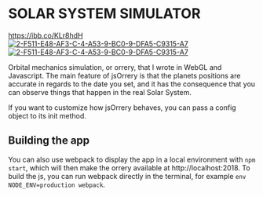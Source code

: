 # SOLAR SYSTEM SIMULATOR

https://ibb.co/KLr8hdH
<a href="https://ibb.co/KLr8hdH"><img src="https://i.ibb.co/nnLKm9S/2-F511-E48-AF3-C-4-A53-9-BC0-9-DFA5-C9315-A7.gif" alt="2-F511-E48-AF3-C-4-A53-9-BC0-9-DFA5-C9315-A7" border="0"></a>
<a href="https://ibb.co/KLr8hdH"><img src="https://i.ibb.co/KLr8hdH/2-F511-E48-AF3-C-4-A53-9-BC0-9-DFA5-C9315-A7.gif" alt="2-F511-E48-AF3-C-4-A53-9-BC0-9-DFA5-C9315-A7" border="0"></a>

Orbital mechanics simulation, or orrery, that I wrote in WebGL and Javascript. The main feature of jsOrrery is that the planets positions are accurate in regards to the date you set, and it has the consequence that you can observe things that happen in the real Solar System.


If you want to customize how jsOrrery behaves, you can pass a config object to its init method.

## Building the app

You can also use webpack to display the app in a local environment with `npm start`, which will then make the orrery available at http://localhost:2018. To build the js, you can run webpack directly in the terminal, for example `env NODE_ENV=production webpack`.
